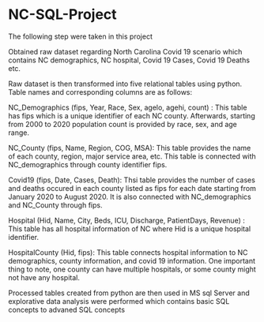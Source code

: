 # NC-SQL-Project

The following step were taken in this project

Obtained raw dataset regarding North Carolina Covid 19 scenario which contains NC demographics, NC hospital, Covid 19 Cases, Covid 19 Deaths etc.

Raw dataset is then transformed into five relational tables using python. Table names and corresponding columns are as follows:

NC_Demographics (fips, Year, Race, Sex, agelo, agehi, count) : This table has fips which is a unique identifier of each NC county. Afterwards, starting from 2000 to 2020 population count is provided by race, sex, and age range.

NC_County (fips, Name, Region, COG, MSA): This table provides the name of each county, region, major service area, etc. This table is connected with NC_demographics through county identifier fips.

Covid19 (fips, Date, Cases, Death): Thsi table provides the number of cases and deaths occured in each county listed as fips for each date starting from January 2020 to August 2020. It is also connected with NC_demographics and NC_County through fips.

Hospital (Hid, Name, City, Beds, ICU, Discharge, PatientDays, Revenue) : This table has all hospital information of NC where Hid is a unique hospital identifier.

HospitalCounty (Hid, fips): This table connects hospital information to NC demographics, county information, and covid 19 information. One important thing to note, one county can have multiple hospitals, or some county might not have any hospital.

Processed tables created from python are then used in MS sql Server and explorative data analysis were performed which contains basic SQL concepts to advaned SQL concepts
